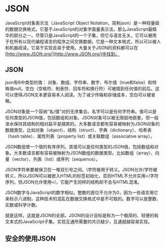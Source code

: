 JSON
====

JavaScript对象表示法（JavaScript Object Notation，简称json）是一种轻量级的数据交换格式。它基于JavaScript的对象字面量表示法，那么JavaScript最精华的部分之一。尽管只是JavaScript的一个子集，但它与语言无关。它可以被用于在所有以现代编程语言的程序之间交换数据。它是一种文本格式，所以可以被人和机器阅读。它易于实现且易于使用。大量关于JSON的资料都可以在[http://www.JSON.org/](http://www.JSON.org/)中找到。

## JSON

json有6中类型的值： 对象、数组、字符串、数字、布尔值（true和false）和特殊值null。空白（空格符、制表符、回车符和换行符）可被插到任何值的前后。这可以使得JSON文本更容易本人阅读。为了减少传输和存储成本，空白可以被省略。

JSON对象是一个容纳"名/值"对的无序集合。名字可以是任何字符串。值可以是任何类型的JSON值，包括数组和对象。JSON对象可以被无限层地嵌套，但一般涞水保持其结构的相对扁平是搞笑的。大多数语言都有容易被映射为JSON对象的数据类型，比如对象（object）、结构（struct）、字典（dictionary）、哈希表（hash table）、属性列表（property list）或关联数组（associative array）。

JSON数组使一个值的有序序列。其值可以是任何类型的JSON值，包括数组和对象。大多数语言都有容易被映射为JSON数组的数据类型。比如数组（array）、向量（vector）、列表（list）或序列（sequence）。

JSON字符串要被保卫在一堆双引号之间。\字符被用于转义。JSON允许/字符被转义，所以JSON可以被嵌入HTML的<script>标签之中。除非</script>标签初始化，否则HTML不允许实用</字符序列。但JSON允许使用<\/，它能产生同样的结构却不会与HTML混淆。

JSON数字与JavaScript的数字相似。整数的首位不允许为0，因为一些语言用它来标示八进制，这种技术的混乱在数据交换格式中是不可取的。数字可以是整数、实数或科学计数。

就是这样。这就是JSON的全部。JSON的设计目标是称为一个极简的、轻便的和文本式的JavaScript子集。实现互通所需要的共识越少，互通就越容易实现。

## 安全的使用JSON




